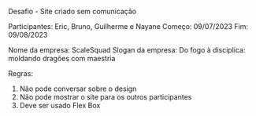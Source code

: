 Desafio - Site criado sem comunicação

Participantes: Eric, Bruno, Guilherme e Nayane
Começo: 09/07/2023
Fim: 09/08/2023

Nome da empresa: ScaleSquad
Slogan da empresa: Do fogo à disciplica: moldando dragões com maestria


Regras:
1. Não pode conversar sobre o design
2. Não pode mostrar o site para os outros participantes
3. Deve ser usado Flex Box
